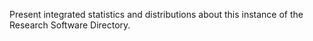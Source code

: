 Present integrated statistics and distributions about this instance of the Research Software Directory.
